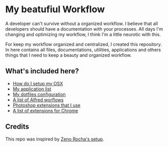# My beatufiul Workflow

A developer can't survive without a organized workflow. I believe that all developers should have a documentation with your processes. All days I'm changing and optimizing my workflow, I think I'm a little neurotic with this.

For keep my workflow organized and centralized, I created this repository. In here contains all files, documentations, utilities, applications and others things that I need to keep a beauty and organized workflow.

## What's included here?

* [How do I setup my OSX](setup-osx.md)
* [My application list](apps.md)
* [My dotfiles configuration]()
* [A list of Alfred worflows]()
* [Photoshop extensions that I use]()
* [A list of extensions for Chrome]()

## Credits

This repo was inspired by [Zeno Rocha's setup](https://gist.github.com/zenorocha/7159780).